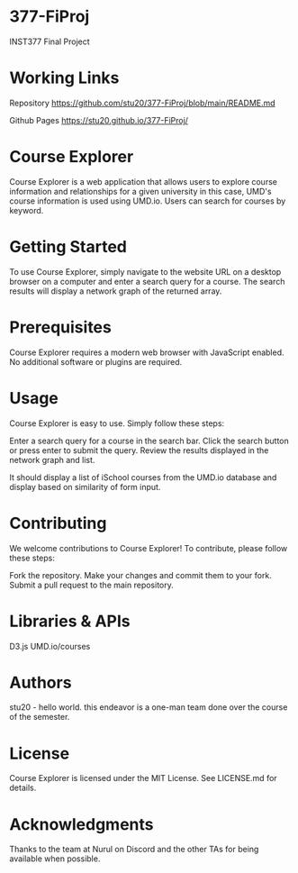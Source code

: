 # 377-FiProj
INST377 Final Project

# Working Links
Repository https://github.com/stu20/377-FiProj/blob/main/README.md

Github Pages https://stu20.github.io/377-FiProj/

# Course Explorer
Course Explorer is a web application that allows users to explore course information and relationships for a given university in this case, UMD's course information is used using UMD.io. Users can search for courses by keyword.

# Getting Started
To use Course Explorer, simply navigate to the website URL on a desktop browser on a computer and enter a search query for a course. The search results will display a network graph of the returned array.

# Prerequisites
Course Explorer requires a modern web browser with JavaScript enabled. No additional software or plugins are required. 

# Usage
Course Explorer is easy to use. Simply follow these steps:

Enter a search query for a course in the search bar.
Click the search button or press enter to submit the query.
Review the results displayed in the network graph and list.

It should display a list of iSchool courses from the UMD.io database and display based on similarity of form input.

# Contributing
We welcome contributions to Course Explorer! To contribute, please follow these steps:

Fork the repository.
Make your changes and commit them to your fork.
Submit a pull request to the main repository.

# Libraries & APIs
D3.js
UMD.io/courses

# Authors
stu20 - hello world. this endeavor is a one-man team done over the course of the semester. 

# License
Course Explorer is licensed under the MIT License. See LICENSE.md for details.

# Acknowledgments
Thanks to the team at Nurul on Discord and the other TAs for being available when possible.